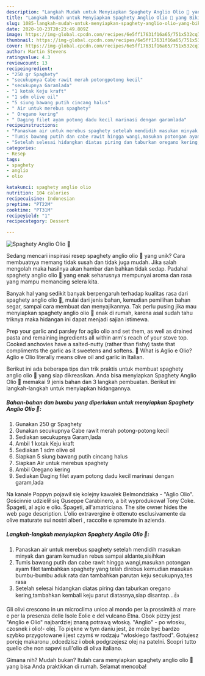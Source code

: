 ```yaml
---
description: "Langkah Mudah untuk Menyiapkan Spaghety Anglio Olio 🍝 yang Bikin Ngiler"
title: "Langkah Mudah untuk Menyiapkan Spaghety Anglio Olio 🍝 yang Bikin Ngiler"
slug: 1085-langkah-mudah-untuk-menyiapkan-spaghety-anglio-olio-yang-bikin-ngiler
date: 2020-10-23T20:23:49.809Z
image: https://img-global.cpcdn.com/recipes/6e5ff17631f16a65/751x532cq70/spaghety-anglio-olio-🍝-foto-resep-utama.jpg
thumbnail: https://img-global.cpcdn.com/recipes/6e5ff17631f16a65/751x532cq70/spaghety-anglio-olio-🍝-foto-resep-utama.jpg
cover: https://img-global.cpcdn.com/recipes/6e5ff17631f16a65/751x532cq70/spaghety-anglio-olio-🍝-foto-resep-utama.jpg
author: Martin Stevens
ratingvalue: 4.3
reviewcount: 13
recipeingredient:
- "250 gr Spaghety"
- "secukupnya Cabe rawit merah potongpotong kecil"
- "secukupnya Garamlada"
- "1 kotak Keju kraft"
- "1 sdm olive oil"
- "5 siung bawang putih cincang halus"
- " Air untuk merebus spaghety"
- " Oregano kering"
- " Daging filet ayam potong dadu kecil marinasi dengan garamlada"
recipeinstructions:
- "Panaskan air untuk merebus spaghety setelah mendidih masukan minyak dan garam kemudian rebus sampai aldante,sisihkan"
- "Tumis bawang putih dan cabe rawit hingga wangi,masukan potongan ayam filet tambahkan spaghety yang telah direbus kemudian masukan bumbu-bumbu aduk rata dan tambahkan parutan keju secukupnya,tes rasa"
- "Setelah selesai hidangkan diatas piring dan taburkan oregano kering,tambahkan kembali keju parut diatasnya,siap disantap...👍"
categories:
- Resep
tags:
- spaghety
- anglio
- olio

katakunci: spaghety anglio olio 
nutrition: 104 calories
recipecuisine: Indonesian
preptime: "PT22M"
cooktime: "PT31M"
recipeyield: "1"
recipecategory: Dessert

---
```



![Spaghety Anglio Olio 🍝](https://img-global.cpcdn.com/recipes/6e5ff17631f16a65/751x532cq70/spaghety-anglio-olio-🍝-foto-resep-utama.jpg)

Sedang mencari inspirasi resep spaghety anglio olio 🍝 yang unik? Cara membuatnya memang tidak susah dan tidak juga mudah. Jika salah mengolah maka hasilnya akan hambar dan bahkan tidak sedap. Padahal spaghety anglio olio 🍝 yang enak seharusnya mempunyai aroma dan rasa yang mampu memancing selera kita.

Banyak hal yang sedikit banyak berpengaruh terhadap kualitas rasa dari spaghety anglio olio 🍝, mulai dari jenis bahan, kemudian pemilihan bahan segar, sampai cara membuat dan menyajikannya. Tak perlu pusing jika mau menyiapkan spaghety anglio olio 🍝 enak di rumah, karena asal sudah tahu triknya maka hidangan ini dapat menjadi sajian istimewa.

Prep your garlic and parsley for aglio olio and set them, as well as drained pasta and remaining ingredients all within arm&#39;s reach of your stove top. Cooked anchovies have a salted-nutty (rather than fishy) taste that compliments the garlic as it sweetens and softens. 🤔 What is Aglio e Olio? Aglio e Olio literally means olive oil and garlic in Italian.


Berikut ini ada beberapa tips dan trik praktis untuk membuat spaghety anglio olio 🍝 yang siap dikreasikan. Anda bisa menyiapkan Spaghety Anglio Olio 🍝 memakai 9 jenis bahan dan 3 langkah pembuatan. Berikut ini langkah-langkah untuk menyiapkan hidangannya.

<!--inarticleads1-->

##### Bahan-bahan dan bumbu yang diperlukan untuk menyiapkan Spaghety Anglio Olio 🍝:

1. Gunakan 250 gr Spaghety
1. Gunakan secukupnya Cabe rawit merah potong-potong kecil
1. Sediakan secukupnya Garam,lada
1. Ambil 1 kotak Keju kraft
1. Sediakan 1 sdm olive oil
1. Siapkan 5 siung bawang putih cincang halus
1. Siapkan  Air untuk merebus spaghety
1. Ambil  Oregano kering
1. Sediakan  Daging filet ayam potong dadu kecil marinasi dengan garam,lada


Na kanale Poppyn pojawił się kolejny kawałek Belmondziaka - &#34;Aglio Olio&#34;. Gościnnie udzielił się Guseppe Carabinero, a bit wyprodukował Tony Coke. Špageti, al agio e olio. Špageti, all&#39;amatriciana. The site owner hides the web page description. L&#39;olio extravergine è ottenuto esclusivamente da olive maturate sui nostri alberi , raccolte e spremute in azienda. 

<!--inarticleads2-->

##### Langkah-langkah menyiapkan Spaghety Anglio Olio 🍝:

1. Panaskan air untuk merebus spaghety setelah mendidih masukan minyak dan garam kemudian rebus sampai aldante,sisihkan
1. Tumis bawang putih dan cabe rawit hingga wangi,masukan potongan ayam filet tambahkan spaghety yang telah direbus kemudian masukan bumbu-bumbu aduk rata dan tambahkan parutan keju secukupnya,tes rasa
1. Setelah selesai hidangkan diatas piring dan taburkan oregano kering,tambahkan kembali keju parut diatasnya,siap disantap...👍


Gli olivi crescono in un microclima unico al mondo per la prossimità al mare e per la presenza delle Isole Eolie e del vulcano Etna. Obok pizzy jest &#34;Anglio e Olio&#34; najbardziej znaną potrawą włoską. &#34;Anglio&#34; - po włosku, czosnek i olio!- olej. To piękne w tym daniu jest, że może być bardzo szybko przygotowane i jest czymś w rodzaju &#34;włoskiego fastfood&#34;. Gotujesz porcję makaronu ,odcedzisz i obok podgrzejesz olej na patelni. Scopri tutto quello che non sapevi sull&#39;olio di oliva italiano. 

Gimana nih? Mudah bukan? Itulah cara menyiapkan spaghety anglio olio 🍝 yang bisa Anda praktikkan di rumah. Selamat mencoba!
